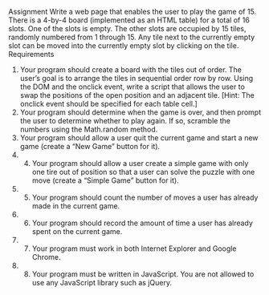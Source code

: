 Assignment 
Write a web page that enables the user to play the game of 15. There is a 4-by-4 board (implemented as an HTML table) for a total of 16 slots. One of the slots is empty. The other slots are occupied by 15 tiles, randomly numbered from 1 through 15. Any tile next to the currently empty slot can be moved into the currently empty slot by clicking on the tile.
Requirements 
1. Your program should create a board with the tiles out of order. The user’s goal is to arrange the tiles in sequential order row by row. Using the DOM and the onclick event, write a script that allows the user to swap the positions of the
open position and an adjacent tile. [Hint: The onclick event should be specified
for each table cell.] 
2. Your program should determine when the game is over, and then prompt the user to determine whether to play again.  If so, scramble the numbers using the Math.random method.
3. Your program should allow a user quit the current game and start a new game (create a “New Game” button for it). 
4. 4. Your program should allow a user create a simple game with only one tire out of position so that a user can solve the puzzle with one move (create a “Simple Game” button for it). 
5. 5. Your program should count the number of moves a user has already made in the current game. 
6. 6. Your program should record the amount of time a user has already spent on the current game. 
7. 7. Your program must work in both Internet Explorer and Google Chrome. 
8. 8. Your program must be written in JavaScript.  You are not allowed to use any JavaScript library such as jQuery.
